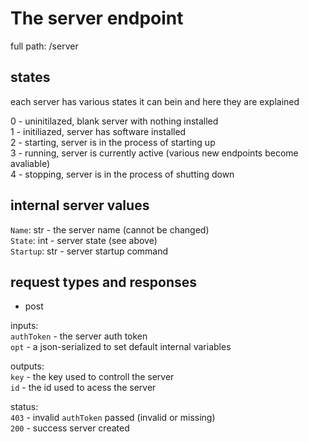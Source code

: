# The server endpoint

full path: /server
## states
each server has various states it can bein and here they are explained

0 - uninitilazed, blank server with nothing installed<br>
1 - initiliazed, server has software installed<br>
2 - starting, server is in the process of starting up<br>
3 - running, server is currently active (various new endpoints become avaliable)<br>
4 - stopping, server is in the process of shutting down


## internal server values
`Name`: str - the server name (cannot be changed)<br>
`State`: int - server state (see above)<br>
`Startup`: str - server startup command

## request types and responses

- post

inputs:<br>     `authToken` - the server auth token<br>
            `opt` - a json-serialized to set default internal variables

outputs:<br>    `key` - the key used to controll the server<br>
            `id` - the id used to acess the server

status:<br>     `403` - invalid `authToken` passed (invalid or missing)<br>
            `200` - success server created


